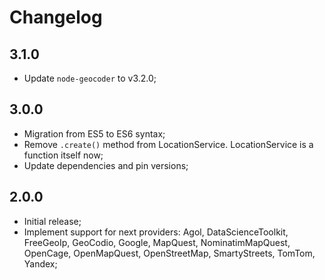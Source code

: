 # Changelog

## 3.1.0

- Update `node-geocoder` to v3.2.0;

## 3.0.0

- Migration from ES5 to ES6 syntax;
- Remove `.create()` method from LocationService. LocationService is a function itself now;
- Update dependencies and pin versions;

## 2.0.0

- Initial release;
- Implement support for next providers: Agol, DataScienceToolkit, FreeGeoIp, GeoCodio, Google, MapQuest, NominatimMapQuest, OpenCage, OpenMapQuest, OpenStreetMap, SmartyStreets, TomTom, Yandex;

